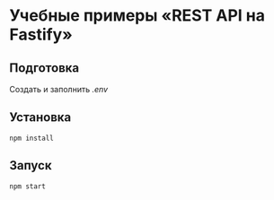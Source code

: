 # Учебные примеры «REST API на Fastify»

## Подготовка

Создать и заполнить _.env_

## Установка

`npm install`

## Запуск

`npm start`
